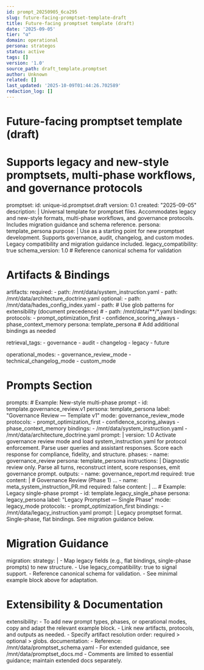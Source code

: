 ```yaml
---
id: prompt_20250905_6ca295
slug: future-facing-promptset-template-draft
title: Future-facing promptset template (draft)
date: '2025-09-05'
tier: "α"
domain: operational
persona: strategos
status: active
tags: []
version: '1.0'
source_path: draft_template.promptset
author: Unknown
related: []
last_updated: '2025-10-09T01:44:26.702589'
redaction_log: []
---
```


# Future-facing promptset template (draft)
# Supports legacy and new-style promptsets, multi-phase workflows, and governance protocols

promptset:
  id: unique-id.promptset.draft
  version: 0.1
  created: "2025-09-05"
  description: |
    Universal template for promptset files. Accommodates legacy and new-style formats, multi-phase workflows, and governance protocols. Includes migration guidance and schema reference.
  persona: template_persona
  purpose: |
    Use as a starting point for new promptset development. Supports governance, audit, changelog, and custom modes. Legacy compatibility and migration guidance included.
  legacy_compatibility: true
  schema_version: 1.0 # Reference canonical schema for validation

  # Artifacts & Bindings
  artifacts:
    required:
      - path: /mnt/data/system_instruction.yaml
      - path: /mnt/data/architecture_doctrine.yaml
    optional:
      - path: /mnt/data/hades_config_index.yaml
      - path: 
    # Use glob patterns for extensibility (document precedence)
    # - path: /mnt/data/**/*.yaml
  bindings:
    protocols:
      - prompt_optimization_first
      - confidence_scoring_always
      - phase_context_memory
    persona: template_persona
    # Add additional bindings as needed

  retrieval_tags:
    - governance
    - audit
    - changelog
    - legacy
    - future

  operational_modes:
    - governance_review_mode
    - technical_changelog_mode
    - custom_mode

  # Prompts Section
  prompts:
    # Example: New-style multi-phase prompt
    - id: template.governance_review.v1
      persona: template_persona
      label: "Governance Review — Template v1"
      mode: governance_review_mode
      protocols:
        - prompt_optimization_first
        - confidence_scoring_always
        - phase_context_memory
      bindings:
        - /mnt/data/system_instruction.yaml
        - /mnt/data/architecture_doctrine.yaml
      prompt: |
        version: 1.0
        Activate governance review mode and load system_instruction.yaml for protocol enforcement.
        Parse user queries and assistant responses. Score each response for compliance, fidelity, and structure.
      phases:
        - name: governance_review
          persona: template_persona
          instructions: |
            Diagnostic review only. Parse all turns, reconstruct intent, score responses, emit governance prompt.
          outputs:
            - name: governance_report.md
              required: true
              content: |
                # Governance Review (Phase 1)
                ...
            - name: meta_system_instruction_PR.md
              required: false
              content: |
                ...
    # Example: Legacy single-phase prompt
    - id: template.legacy_single_phase
      persona: legacy_persona
      label: "Legacy Promptset — Single Phase"
      mode: legacy_mode
      protocols:
        - prompt_optimization_first
      bindings:
        - /mnt/data/legacy_instruction.yaml
      prompt: |
        Legacy promptset format. Single-phase, flat bindings. See migration guidance below.

  # Migration Guidance
  migration:
    strategy: |
      - Map legacy fields (e.g., flat bindings, single-phase prompts) to new structure.
      - Use legacy_compatibility: true to signal support.
      - Reference canonical schema for validation.
      - See minimal example block above for adaptation.

  # Extensibility & Documentation
  extensibility:
    - To add new prompt types, phases, or operational modes, copy and adapt the relevant example block.
    - Link new artifacts, protocols, and outputs as needed.
    - Specify artifact resolution order: required > optional > globs.
  documentation:
    - Reference: /mnt/data/promptset_schema.yaml
    - For extended guidance, see /mnt/data/promptset_docs.md
    - Comments are limited to essential guidance; maintain extended docs separately.

